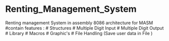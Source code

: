 # Renting_Management_System
Renting management System in assembly 8086 architecture for MASM 
#contain features :
         # Structures
          # Multiple Digit Input
          # Multiple Digit Output 
          # Library 
          # Macros
          # Graphic's
          # File Handling (Save user data in File )
          
